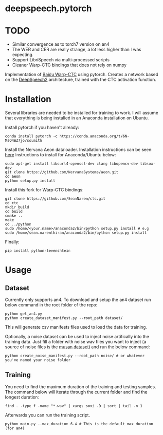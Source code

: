 # deepspeech.pytorch

# TODO
* Similar convergence as to torch7 version on an4
* The WER and CER are really strange, a lot less higher than I was expecting.
* Support LibriSpeech via multi-processed scripts
* Cleaner Warp-CTC bindings that does not rely on numpy

Implementation of [Baidu Warp-CTC](https://github.com/baidu-research/warp-ctc) using pytorch.
Creates a network based on the [DeepSpeech2](http://arxiv.org/pdf/1512.02595v1.pdf) architecture, trained with the CTC activation function.

# Installation

Several libraries are needed to be installed for training to work. I will assume that everything is being installed in
an Anaconda installation on Ubuntu.


Install pytorch if you haven't already:
```
conda install pytorch -c https://conda.anaconda.org/t/6N-MsQ4WZ7jo/soumith
```

Install the Nervana Aeon dataloader. Installation instructions can be seen [here](https://aeon.nervanasys.com/index.html/getting_started.html) Instructions to install for Anaconda/Ubuntu below:

```
sudo apt-get install libcurl4-openssl-dev clang libopencv-dev libsox-dev
git clone https://github.com/NervanaSystems/aeon.git
cd aeon
python setup.py install
```

Install this fork for Warp-CTC bindings:
```
git clone https://github.com/SeanNaren/ctc.git
cd ctc
mkdir build
cd build
cmake ..
make
cd ../python
sudo /home/<your.name>/anaconda2/bin/python setup.py install # e.g sudo /home/sean.narenthiran/anaconda2/bin/python setup.py install
```

Finally:

```
pip install python-levenshtein
```

# Usage

## Dataset

Currently only supports an4. To download and setup the an4 dataset run below command in the root folder of the repo:

```
python get_an4.py
python create_dataset_manifest.py --root_path dataset/
```

This will generate csv manifests files used to load the data for training.

Optionally, a noise dataset can be used to inject noise artifically into the training data. Just fill a folder with noise wav files you want to inject (a source of noise files is the [musan dataset](http://www.openslr.org/17/)) and run the below command:
```
python create_noise_manifest.py --root_path noise/ # or whatever you've named your noise folder
```

## Training

You need to find the maximum duration of the training and testing samples. The command below will iterate through the current
folder and find the longest duration:

```
find . -type f -name "*.wav" | xargs soxi -D | sort | tail -n 1
```

Afterwards you can run the training script.

```
python main.py --max_duration 6.4 # This is the default max duration (for an4)
```

